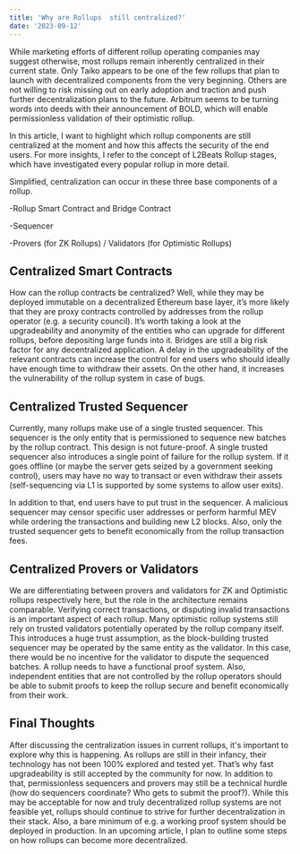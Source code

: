 ```yaml
---
title: 'Why are Rollups  still centralized?'
date: '2023-09-12'
---
```

While marketing efforts of different rollup operating companies may suggest otherwise, most rollups remain inherently centralized in their current state. Only Taiko appears to be one of the few rollups that plan to launch with decentralized components from the very beginning. Others are not willing to risk missing out on early adoption and traction and push further decentralization plans to the future. Arbitrum seems to be turning words into deeds with their announcement of BOLD, which will enable permissionless validation of their optimistic rollup.

In this article, I want to highlight which rollup components are still centralized at the moment and how this affects the security of the end users. For more insights, I refer to the concept of L2Beats Rollup stages, which have investigated every popular rollup in more detail.

Simplified, centralization can occur in these three base components of a rollup.

-Rollup Smart Contract and Bridge Contract

-Sequencer

-Provers (for ZK Rollups) / Validators (for Optimistic Rollups)


## Centralized Smart Contracts
How can the rollup contracts be centralized? Well, while they may be deployed immutable on a decentralized Ethereum base layer, it’s more likely that they are proxy contracts controlled by addresses from the rollup operator (e.g. a security council). It’s worth taking a look at the upgradeability and anonymity of the entities who can upgrade for different rollups, before depositing large funds into it. Bridges are still a big risk factor for any decentralized application. A delay in the upgradeability of the relevant contracts can increase the control for end users who should ideally have enough time to withdraw their assets. On the other hand, it increases the vulnerability of the rollup system in case of bugs.

## Centralized Trusted Sequencer
Currently, many rollups make use of a single trusted sequencer. This sequencer is the only entity that is permissioned to sequence new batches by the rollup contract. This design is not future-proof. A single trusted sequencer also introduces a single point of failure for the rollup system. If it goes offline (or maybe the server gets seized by a government seeking control), users may have no way to transact or even withdraw their assets (self-sequencing via L1 is supported by some systems to allow user exits).

In addition to that, end users have to put trust in the sequencer. A malicious sequencer may censor specific user addresses or perform harmful MEV while ordering the transactions and building new L2 blocks. Also, only the trusted sequencer gets to benefit economically from the rollup transaction fees.

## Centralized Provers or Validators
We are differentiating between provers and validators for ZK and Optimistic rollups respectively here, but the role in the architecture remains comparable. Verifying correct transactions, or disputing invalid transactions is an important aspect of each rollup. Many optimistic rollup systems still rely on trusted validators potentially operated by the rollup company itself. This introduces a huge trust assumption, as the block-building trusted sequencer may be operated by the same entity as the validator. In this case, there would be no incentive for the validator to dispute the sequenced batches. A rollup needs to have a functional proof system. Also, independent entities that are not controlled by the rollup operators should be able to submit proofs to keep the rollup secure and benefit economically from their work.

## Final Thoughts
After discussing the centralization issues in current rollups, it's important to explore why this is happening. As rollups are still in their infancy, their technology has not been 100% explored and tested yet. That’s why fast upgradeability is still accepted by the community for now. In addition to that, permissionless sequencers and provers may still be a technical hurdle (how do sequencers coordinate? Who gets to submit the proof?). While this may be acceptable for now and truly decentralized rollup systems are not feasible yet, rollups should continue to strive for further decentralization in their stack. Also, a bare minimum of e.g. a working proof system should be deployed in production. In an upcoming article, I plan to outline some steps on how rollups can become more decentralized.